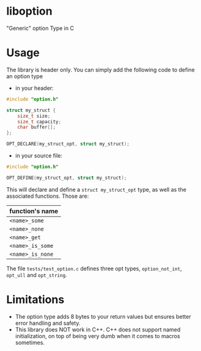 # liboption

"Generic" option Type in C

# Usage

The library is header only. You can simply add the following code to define an option type

* in your header:
```c
#include "option.h"

struct my_struct {
    size_t size;
    size_t capacity;
    char buffer[];
};

OPT_DECLARE(my_struct_opt, struct my_struct);
```

* in your source file:
```c
#include "option.h"

OPT_DEFINE(my_struct_opt, struct my_struct);
```

This will declare and define a `struct my_struct_opt` type, as well as the associated
functions. Those are:

|function's name|
|---|
|`<name>_some`|
|`<name>_none`|
|`<name>_get`|
|`<name>_is_some`|
|`<name>_is_none`|

The file `tests/test_option.c` defines three opt types, `option_not_int`, `opt_ull` and
`opt_string`.

# Limitations

* The option type adds 8 bytes to your return values but ensures better error handling
and safety.
* This library does NOT work in C++. C++ does not support named initialization, on top
of being very dumb when it comes to macros sometimes.

